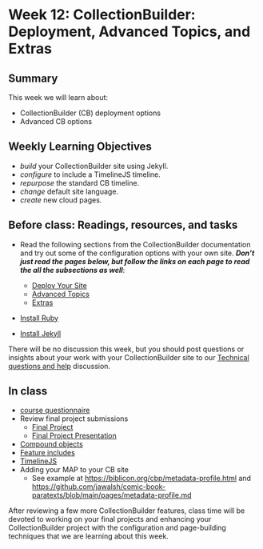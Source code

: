 # Week 12: CollectionBuilder: Deployment, Advanced Topics, and Extras

## Summary

This week we will learn about:

- CollectionBuilder (CB) deployment options
- Advanced CB options

## Weekly Learning Objectives

- _build_ your CollectionBuilder site using Jekyll.
- _configure_ to include a TimelineJS timeline.
- _repurpose_ the standard CB timeline.
- _change_ default site language.
- _create_ new cloud pages.
 
## Before class: Readings, resources, and tasks

- Read the following sections from the CollectionBuilder documentation and try out some of the configuration options with your own site. _**Don’t just read the pages below, but follow the links on each page to read the all the subsections as well**_:
	- [Deploy Your Site](https://collectionbuilder.github.io/cb-docs/docs/deploy/)
	- [Advanced Topics](https://collectionbuilder.github.io/cb-docs/docs/theme/)
	- [Extras](https://collectionbuilder.github.io/cb-docs/docs/extras/)
	
- [Install Ruby](https://collectionbuilder.github.io/cb-docs/docs/software/ruby/)
- [Install Jekyll](https://collectionbuilder.github.io/cb-docs/docs/software/jekyll/)
	
There will be no discussion this week, but you should post questions or insights about your work with your CollectionBuilder site to our [Technical questions and  help](https://github.com/jawalsh/z652-Digital-Libraries/discussions/9) discussion. 
 
## In class
- [course questionnaire](https://go.blueja.io/K6jt1ah-lEiLjq_-2DwW2g)
- Review final project submissions
	- [Final Project](https://iu.instructure.com/courses/2252765/assignments/16548023)
	- [Final Project Presentation](https://iu.instructure.com/courses/2252765/assignments/16548019)
- [Compound objects](https://collectionbuilder.github.io/cb-docs/docs/metadata/compound-objects/#compound_object)
- [Feature includes](https://collectionbuilder.github.io/cb-docs/docs/pages/features/)
- [TimelineJS](https://collectionbuilder.github.io/cb-docs/docs/advanced/timelinejs/)
- Adding your MAP to your CB site
  	- See example at <https://biblicon.org/cbp/metadata-profile.html> and <https://github.com/jawalsh/comic-book-paratexts/blob/main/pages/metadata-profile.md>
  
After reviewing a few more CollectionBuilder features, class time will be devoted to working on your final projects and enhancing your CollectionBuilder project with the configuration and page-building techniques that we are learning about this week.
